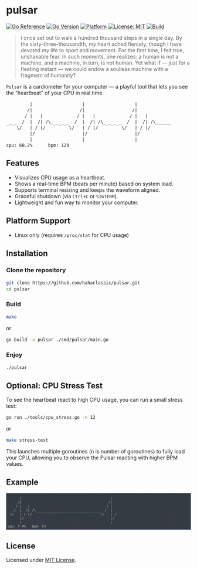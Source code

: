 # pulsar

[![Go Reference](https://pkg.go.dev/badge/github.com/hahaclassic/pulsar.svg)](https://pkg.go.dev/github.com/hahaclassic/pulsar)
[![Go Version](https://img.shields.io/badge/go-1.25-blue.svg)](https://golang.org)
[![Platform](https://img.shields.io/badge/platform-linux%20-blue)]()
[![License: MIT](https://img.shields.io/badge/license-MIT-blue.svg)](./LICENSE)
[![Build](https://github.com/hahaclassic/pulsar/actions/workflows/ci.yml/badge.svg)](https://github.com/hahaclassic/pulsar/actions/workflows/ci.yml)

>I once set out to walk a hundred thousand steps in a single day. By the sixty-three-thousandth, my heart ached fiercely,
though I have devoted my life to sport and movement. For the first time, I felt true, unshakable fear. In such moments, one realizes: a human is not a machine, and a machine, in turn, is not human. Yet what if — just for a fleeting instant — we could endow a soulless machine with a fragment of humanity?

`Pulsar` is a cardiometer for your computer — a playful tool that lets you see the “heartbeat” of your CPU in real time.

```
         |                   |                   |               
        /|                  /|                  /|               
       / |   |             / |   |             / |   |           
 _ _  /  |  /| /\_ _ _ _  /  |  /| /\_ _ _ _  /  |  /| /\______  
‾ ‾ \/   | / |/   ‾ ‾ ‾ \/   | / |/   ‾ ‾ ‾ \/   | / |/       
         |/                  |/                  |/              
         |                   |                   |             
cpu: 60.2%      bpm: 129      
```

## Features
- Visualizes CPU usage as a heartbeat.
- Shows a real-time BPM (beats per minute) based on system load.
- Supports terminal resizing and keeps the waveform aligned.
- Graceful shutdown (via `Ctrl+C` or `SIGTERM`).
- Lightweight and fun way to monitor your computer.

## Platform Support

- Linux only (requires `/proc/stat` for CPU usage)

## Installation

### Clone the repository
```bash
git clone https://github.com/hahaclassic/pulsar.git
cd pulsar
```

### Build
```bash
make
```
or
```bash
go build -o pulsar ./cmd/pulsar/main.go
```

### Enjoy
``` 
./pulsar
```

## Optional: CPU Stress Test

To see the heartbeat react to high CPU usage, you can run a small stress test:

```bash
go run ./tools/cpu_stress.go -n 12
```
or 
```bash
make stress-test
```

This launches multiple goroutines (n is number of goroutines) to fully load your CPU, allowing you to observe the Pulsar reacting with higher BPM values.

## Example
![exapmle](./gif/example.gif)

## License
Licensed under [MIT License](./LICENSE).
